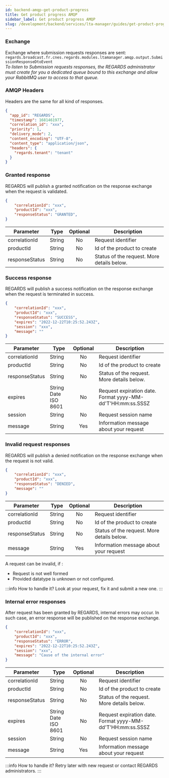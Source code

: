 ```yaml
---
id: backend-amqp-get-product-progress
title: Get product progress AMQP
sidebar_label: Get product progress AMQP
slug: /development/backend/services/lta-manager/guides/get-product-progress-amqp
---
```


### Exchange

Exchange where submission requests responses are sent:  
`regards.broadcast.fr.cnes.regards.modules.ltamanager.amqp.output.SubmissionResponseDtoEvent`  
*To listen to Submission requests responses, the REGARDS administrator must create for you a dedicated queue bound to this exchange and allow your RabbitMQ user to access to that queue.*

### AMQP Headers

Headers are the same for all kind of responses.

```json
{
  "app_id": "REGARDS",
  "timestamp": 1681461977,
  "correlation_id": "xxx",
  "priority": 1,
  "delivery_mode": 2,
  "content_encoding": "UTF-8",
  "content_type": "application/json",
  "headers": {
    "regards.tenant": "tenant"
  }
}
```

### Granted response

REGARDS will publish a granted notification on the response exchange when the request is validated.

```json
{
    "correlationId": "xxx",
    "productId": "xxx",
    "responseStatus": "GRANTED",
}
```

| Parameter | Type | Optional | Description |
| --------- | ---- | :--------: | ----------- |
| correlationId | String | No | Request identifier |
| productId | String | No | Id of the product to create |
| responseStatus | String | No | Status of the request. More details below.|

### Success response

REGARDS will publish a success notification on the response exchange when the request is terminated in success.

```json
{
    "correlationId": "xxx",
    "productId": "xxx",
    "responseStatus": "SUCCESS",
    "expires": "2022-12-22T10:25:52.243Z",
    "session": "xxx",
    "message": ""
}
```

| Parameter | Type | Optional | Description |
| --------- | ---- | :--------: | ----------- |
| correlationId | String | No | Request identifier |
| productId | String | No | Id of the product to create |
| responseStatus | String | No | Status of the request. More details below.|
| expires | String Date ISO 8601| No | Request expiration date. Format yyyy-MM-dd'T'HH:mm:ss.SSSZ |
| session | String | No | Request session name |
| message | String | Yes | Information message about your request |

### Invalid request responses

REGARDS will publish a denied notification on the response exchange when the request is not valid.

```json
{
    "correlationId": "xxx",
    "productId": "xxx",
    "responseStatus": "DENIED",
    "message": ""
}
```

| Parameter | Type | Optional | Description |
| --------- | ---- | :--------: | ----------- |
| correlationId | String | No | Request identifier |
| productId | String | No | Id of the product to create |
| responseStatus | String | No | Status of the request. More details below.|
| message | String | Yes | Information message about your request |

A request can be invalid, if :
 - Request is not well formed
 - Provided datatype is unknown or not configured.

:::info How to handle it?
Look at your request, fix it and submit a new one.
:::

### Internal error responses

After request has been granted by REGARDS, internal errors may occur.  In such case, an error response will be published on the response exchange.

```json
{
    "correlationId": "xxx",
    "productId": "xxx",
    "responseStatus": "ERROR",
    "expires": "2022-12-22T10:25:52.243Z",
    "session": "xxx",
    "message": "Cause of the internal error"
}
```

| Parameter | Type | Optional | Description |
| --------- | ---- | :--------: | ----------- |
| correlationId | String | No | Request identifier |
| productId | String | No | Id of the product to create |
| responseStatus | String | No | Status of the request. More details below.|
| expires | String Date ISO 8601| No | Request expiration date. Format yyyy-MM-dd'T'HH:mm:ss.SSSZ |
| session | String | No | Request session name |
| message | String | Yes | Information message about your request |

:::info How to handle it?
Retry later with new request or contact REGARDS administrators.
:::
